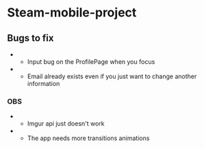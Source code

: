 # Steam-mobile-project

## Bugs to fix

* - Input bug on the ProfilePage when you focus
* - Email already exists even if you just want to change another information

### OBS

* - Imgur api just doesn't work
* - The app needs more transitions animations
